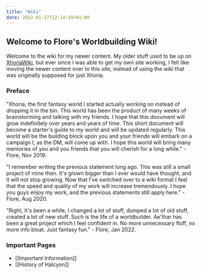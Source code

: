 ```yaml
---
title: "Wiki"
date: 2022-01-27T22:14:55+01:00
---
```


## Welcome to Flore's Worldbuilding Wiki!

Welcome to the wiki for my newer content. My older stuff used to be up on [XhoriaWiki](https://xhoria.miraheze.org/wiki/Main_Page), but ever since I was able to get my own site working, I felt like moving the newer content over to this site, instead of using the wiki that was originally supposed for just Xhoria.

### Preface

"Xhoria, the first fantasy world I started actually working on instead of dropping it in the bin. This world has been the product of many weeks of brainstorming and talking with my friends. I hope that this document will grow indefinitely over years and years of time. This short document will become a starter's guide to my world and will be updated regularly. This world will be the building block upon you and your friends will embark on a campaign I, as the DM, will come up with. I hope this world will bring many memories of you and you friends that you will cherish for a long while." - Flore, Nov 2019.

"I remember writing the previous statement long ago. This was still a small project of mine then. It's grown bigger than I ever would have thought, and it will not stop growing. Now that I've switched over to a wiki format I feel that the speed and quality of my work will increase tremendously. I hope you guys enjoy my work, and the previous statements still apply here." - Flore, Aug 2020.

"Right, It's been a while, I changed a lot of stuff, dumped a lot of old stuff, created a lot of new stuff. Such is the life of a worldbuilder. Ae'thar has been a great project which I feel confident in. No more unnecessary fluff, no more info bloat. Just fantasy fun." - Flore, Jan 2022.

### Important Pages

-   [[Important Information]]
-   [[History of Halcyon]]
